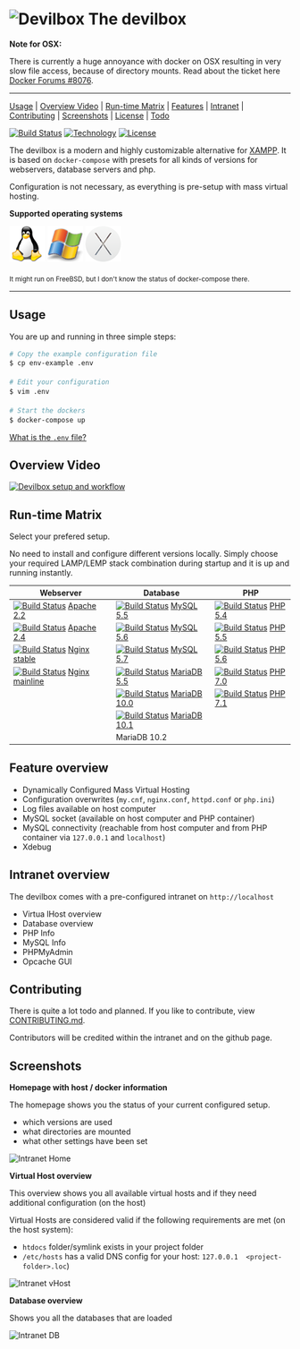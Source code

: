 # ![Devilbox](https://raw.githubusercontent.com/cytopia/devilbox/master/.devilbox/www/htdocs/assets/img/devilbox_80.png) The devilbox

**Note for OSX:** 

There is currently a huge annoyance with docker on OSX resulting in very slow file access, because of directory mounts. Read about the ticket here [Docker Forums #8076](https://forums.docker.com/t/file-access-in-mounted-volumes-extremely-slow-cpu-bound/8076).

----

[Usage](https://github.com/cytopia/devilbox#usage) |
[Overview Video](https://github.com/cytopia/devilbox#overview-video) |
[Run-time Matrix](https://github.com/cytopia/devilbox#run-time-matrix) |
[Features](https://github.com/cytopia/devilbox#feature-overview) |
[Intranet](https://github.com/cytopia/devilbox#intranet-overview) |
[Contributing](https://github.com/cytopia/devilbox#contributing) |
[Screenshots](https://github.com/cytopia/devilbox#screenshots) |
[License](https://github.com/cytopia/devilbox/blob/master/LICENSE.md) |
[Todo](https://github.com/cytopia/devilbox/blob/master/CONTRIBUTING.md)

[![Build Status](https://travis-ci.org/cytopia/devilbox.svg?branch=master)](https://travis-ci.org/cytopia/devilbox) [![Technology](https://img.shields.io/badge/technology-Docker-orange.svg)](https://www.docker.com/) [![License](https://img.shields.io/badge/license-MIT-blue.svg)](https://opensource.org/licenses/MIT)

The devilbox is a modern and highly customizable alternative for [XAMPP](https://www.apachefriends.org). It is based on `docker-compose` with presets for all kinds of versions for webservers, database servers and php.

Configuration is not necessary, as everything is pre-setup with mass virtual hosting.

**Supported operating systems**

![Linux](https://raw.githubusercontent.com/cytopia/icons/master/64x64/linux.png) ![Windows](https://raw.githubusercontent.com/cytopia/icons/master/64x64/windows.png) ![OSX](https://raw.githubusercontent.com/cytopia/icons/master/64x64/osx.png)

<sub>It might run on FreeBSD, but I don't know the status of docker-compose there.</sub>



---

## Usage

You are up and running in three simple steps:

```bash
# Copy the example configuration file
$ cp env-example .env

# Edit your configuration
$ vim .env

# Start the dockers
$ docker-compose up
```
[What is the `.env` file?](https://docs.docker.com/compose/env-file/)


## Overview Video

[![Devilbox setup and workflow](https://raw.githubusercontent.com/cytopia/devilbox/master/doc/img/devilbox_player_480.png "devilbox - setup and workflow")](https://www.youtube.com/watch?v=reyZMyt2Zzo)

## Run-time Matrix

Select your prefered setup.

No need to install and configure different versions locally. Simply choose your required LAMP/LEMP stack combination during startup and it is up and running instantly.

| Webserver | Database | PHP |
|-----------|----------|-----|
| [![Build Status](https://travis-ci.org/cytopia/docker-apache-2.2.svg?branch=master)](https://travis-ci.org/cytopia/docker-apache-2.2) [Apache 2.2](https://github.com/cytopia/docker-apache-2.2) | [![Build Status](https://travis-ci.org/cytopia/docker-mysql-5.5.svg?branch=master)](https://travis-ci.org/cytopia/docker-mysql-5.5) [MySQL 5.5](https://github.com/cytopia/docker-mysql-5.5) | [![Build Status](https://travis-ci.org/cytopia/docker-php-fpm-5.4.svg?branch=master)](https://travis-ci.org/cytopia/docker-php-fpm-5.4) [PHP 5.4](https://github.com/cytopia/docker-php-fpm-5.4) |
| [![Build Status](https://travis-ci.org/cytopia/docker-apache-2.4.svg?branch=master)](https://travis-ci.org/cytopia/docker-apache-2.4) [Apache 2.4](https://github.com/cytopia/docker-apache-2.4) | [![Build Status](https://travis-ci.org/cytopia/docker-mysql-5.6.svg?branch=master)](https://travis-ci.org/cytopia/docker-mysql-5.6) [MySQL 5.6](https://github.com/cytopia/docker-mysql-5.6) | [![Build Status](https://travis-ci.org/cytopia/docker-php-fpm-5.5.svg?branch=master)](https://travis-ci.org/cytopia/docker-php-fpm-5.5) [PHP 5.5](https://github.com/cytopia/docker-php-fpm-5.5) |
| [![Build Status](https://travis-ci.org/cytopia/docker-nginx-stable.svg?branch=master)](https://travis-ci.org/cytopia/docker-nginx-stable) [Nginx stable](https://github.com/cytopia/docker-nginx-stable) | [![Build Status](https://travis-ci.org/cytopia/docker-mysql-5.7.svg?branch=master)](https://travis-ci.org/cytopia/docker-mysql-5.7) [MySQL 5.7](https://github.com/cytopia/docker-mysql-5.7)  | [![Build Status](https://travis-ci.org/cytopia/docker-php-fpm-5.6.svg?branch=master)](https://travis-ci.org/cytopia/docker-php-fpm-5.6) [PHP 5.6](https://github.com/cytopia/docker-php-fpm-5.6) |
| [![Build Status](https://travis-ci.org/cytopia/docker-nginx-mainline.svg?branch=master)](https://travis-ci.org/cytopia/docker-nginx-mainline) [Nginx mainline](https://github.com/cytopia/docker-nginx-mainline) | [![Build Status](https://travis-ci.org/cytopia/docker-mariadb-5.5.svg?branch=master)](https://travis-ci.org/cytopia/docker-mariadb-5.5) [MariaDB 5.5](https://github.com/cytopia/docker-mariadb-5.5)  | [![Build Status](https://travis-ci.org/cytopia/docker-php-fpm-7.0.svg?branch=master)](https://travis-ci.org/cytopia/docker-php-fpm-7.0) [PHP 7.0](https://github.com/cytopia/docker-php-fpm-7.0) |
|       | [![Build Status](https://travis-ci.org/cytopia/docker-mariadb-10.0.svg?branch=master)](https://travis-ci.org/cytopia/docker-mariadb-10.0) [MariaDB 10.0](https://github.com/cytopia/docker-mariadb-10.0) | [![Build Status](https://travis-ci.org/cytopia/docker-php-fpm-7.1.svg?branch=master)](https://travis-ci.org/cytopia/docker-php-fpm-7.1) [PHP 7.1](https://github.com/cytopia/docker-php-fpm-7.1) |
|       | [![Build Status](https://travis-ci.org/cytopia/docker-mariadb-10.1.svg?branch=master)](https://travis-ci.org/cytopia/docker-mariadb-10.1) [MariaDB 10.1](https://github.com/cytopia/docker-mariadb-10.1) | |
|       | MariaDB 10.2 | |



## Feature overview

* Dynamically Configured Mass Virtual Hosting
* Configuration overwrites (`my.cnf`, `nginx.conf`, `httpd.conf` or `php.ini`)
* Log files available on host computer
* MySQL socket (available on host computer and PHP container)
* MySQL connectivity (reachable from host computer and from PHP container via `127.0.0.1` and `localhost`)
* Xdebug


<!--
## Documentation

* Configuration
* Xdebug
-->

## Intranet overview

The devilbox comes with a pre-configured intranet on `http://localhost`

* Virtua lHost overview
* Database overview
* PHP Info
* MySQL Info
* PHPMyAdmin
* Opcache GUI


## Contributing

There is quite a lot todo and planned. If you like to contribute, view [CONTRIBUTING.md](https://github.com/cytopia/devilbox/blob/master/CONTRIBUTING.md).

Contributors will be credited within the intranet and on the github page.


## Screenshots

**Homepage with host / docker information**

The homepage shows you the status of your current configured setup.

* which versions are used
* what directories are mounted
* what other settings have been set

![Intranet Home](https://raw.githubusercontent.com/cytopia/devilbox/master/doc/img/01_intranet_home.png "Intranet Home")


**Virtual Host overview**

This overview shows you all available virtual hosts and if they need additional configuration (on the host)

Virtual Hosts are considered valid if the following requirements are met (on the host system):

* `htdocs` folder/symlink exists in your project folder
* `/etc/hosts` has a valid DNS config for your host: `127.0.0.1  <project-folder>.loc`)

![Intranet vHost](https://raw.githubusercontent.com/cytopia/devilbox/master/doc/img/02_intranet_vhosts.png "Intranet Home")

**Database overview**

Shows you all the databases that are loaded

![Intranet DB](https://raw.githubusercontent.com/cytopia/devilbox/master/doc/img/03_intranet_databases.png "Intranet Home")
